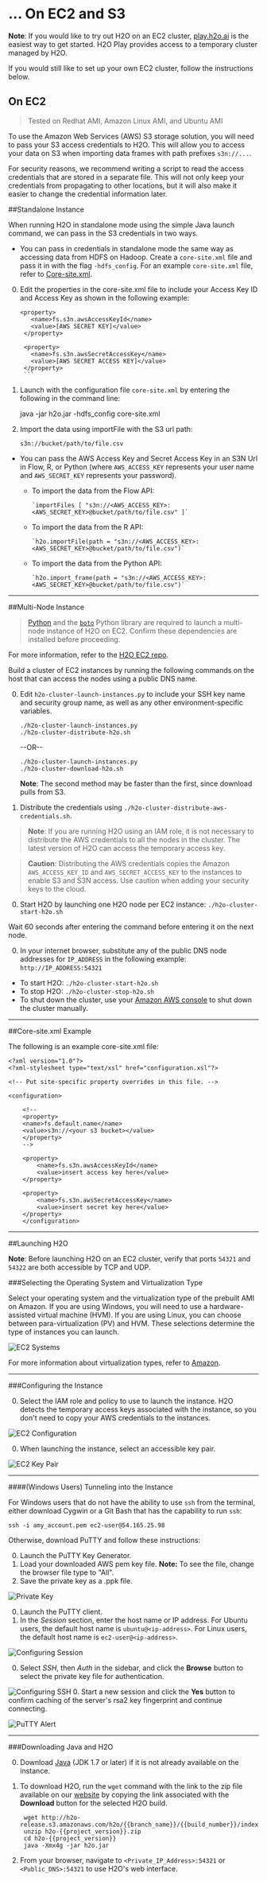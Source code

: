 # ... On EC2 and S3 

**Note**: If you would like to try out H2O on an EC2 cluster, <a href="http://play.h2o.ai/login" target="_blank">play.h2o.ai</a> is the easiest way to get started. H2O Play provides access to a temporary cluster managed by H2O. 

If you would still like to set up your own EC2 cluster, follow the instructions below. 

## On EC2

 >Tested on Redhat AMI, Amazon Linux AMI, and Ubuntu AMI

To use the Amazon Web Services (AWS) S3 storage solution, you will need to pass your S3 access credentials to H2O. This will allow you to access your data on S3 when importing data frames with path prefixes `s3n://...`.

For security reasons, we recommend writing a script to read the access credentials that are stored in a separate file. This will not only keep your credentials from propagating to other locations, but it will also make it easier to change the credential information later. 

##Standalone Instance

When running H2O in standalone mode using the simple Java launch command, we can pass in the S3 credentials in two ways. 

- You can pass in credentials in standalone mode the same way as accessing data from HDFS on Hadoop. Create a `core-site.xml` file and pass it in with the flag `-hdfs_config`. For an example `core-site.xml` file, refer to [Core-site.xml](#Example). 

 0. Edit the properties in the core-site.xml file to include your Access Key ID and Access Key as shown in the following example:
   
	   ```
	   <property>
	      <name>fs.s3n.awsAccessKeyId</name>
	      <value>[AWS SECRET KEY]</value>
	    </property>

	    <property>
	      <name>fs.s3n.awsSecretAccessKey</name>
	      <value>[AWS SECRET ACCESS KEY]</value>
	    </property>
	    ```
  0. Launch with the configuration file `core-site.xml` by entering the following in the command line:

		java -jar h2o.jar -hdfs_config core-site.xml

  0. Import the data using importFile with the S3 url path:

     `s3n://bucket/path/to/file.csv`
 
  
- You can pass the AWS Access Key and Secret Access Key in an S3N Url in Flow, R, or Python (where `AWS_ACCESS_KEY` represents your user name and `AWS_SECRET_KEY` represents your password).
  
  - To import the data from the Flow API:

        `importFiles [ "s3n://<AWS_ACCESS_KEY>:<AWS_SECRET_KEY>@bucket/path/to/file.csv" ]`

  - To import the data from the R API:
  
        `h2o.importFile(path = "s3n://<AWS_ACCESS_KEY>:<AWS_SECRET_KEY>@bucket/path/to/file.csv")`

  - To import the data from the Python API:
  
        `h2o.import_frame(path = "s3n://<AWS_ACCESS_KEY>:<AWS_SECRET_KEY>@bucket/path/to/file.csv")`
  
---
<a name="Multi"></a>
##Multi-Node Instance

>[Python](http://www.amazon.com/Python-and-AWS-Cookbook-ebook/dp/B005ZTO0UW/ref=sr_1_1?ie=UTF8&qid=1379879111&sr=8-1&keywords=python+aws) and the [`boto`](http://boto.readthedocs.org/en/latest/) Python library are required to launch a multi-node instance of H2O on EC2. Confirm these dependencies are installed before proceeding. 

For more information, refer to the [H2O EC2 repo](https://github.com/h2oai/h2o-3/tree/master/ec2). 

Build a cluster of EC2 instances by running the following commands on the host that can access the nodes using a public DNS name. 

0. Edit `h2o-cluster-launch-instances.py` to include your SSH key name and security group name, as well as any other environment-specific variables. 
        
   ```		
   ./h2o-cluster-launch-instances.py
   ./h2o-cluster-distribute-h2o.sh  
   ```		
 
    --OR--
		
   ```		  
   ./h2o-cluster-launch-instances.py
   ./h2o-cluster-download-h2o.sh
   ```		

   **Note**: The second method may be faster than the first, since download pulls from S3. 

0. Distribute the credentials using `./h2o-cluster-distribute-aws-credentials.sh`. 
  >**Note**: If you are running H2O using an IAM role, it is not necessary to distribute the AWS credentials to all the nodes in the cluster. The latest version of H2O can access the temporary access key. 

  >**Caution**: Distributing the AWS credentials copies the Amazon `AWS_ACCESS_KEY_ID` and `AWS_SECRET_ACCESS_KEY` to the instances to enable S3 and S3N access. Use caution when adding your security keys to the cloud. 

0. Start H2O by launching one H2O node per EC2 instance: 
  `./h2o-cluster-start-h2o.sh`
  
  Wait 60 seconds after entering the command before entering it on the next node. 
  
0. In your internet browser, substitute any of the public DNS node addresses for `IP_ADDRESS` in the following example:
  `http://IP_ADDRESS:54321`

  - To start H2O: `./h2o-cluster-start-h2o.sh`
  - To stop H2O: `./h2o-cluster-stop-h2o.sh`
  - To shut down the cluster, use your [Amazon AWS console](http://docs.aws.amazon.com/ElasticMapReduce/latest/DeveloperGuide/UsingEMR_TerminateJobFlow.html) to shut down the cluster manually. 



---


<a name="Example"></a>
##Core-site.xml Example

The following is an example core-site.xml file: 


    <?xml version="1.0"?>
    <?xml-stylesheet type="text/xsl" href="configuration.xsl"?>

    <!-- Put site-specific property overrides in this file. -->

    <configuration>
    
        <!--
        <property>
        <name>fs.default.name</name>
        <value>s3n://<your s3 bucket></value>
        </property>
        -->
    
        <property>
            <name>fs.s3n.awsAccessKeyId</name>
            <value>insert access key here</value>
        </property>
    
        <property>
            <name>fs.s3n.awsSecretAccessKey</name>
            <value>insert secret key here</value>
        </property>
        </configuration> 
    
---

##Launching H2O

**Note**: Before launching H2O on an EC2 cluster, verify that ports `54321` and `54322` are both accessible by TCP and UDP. 

###Selecting the Operating System and Virtualization Type

Select your operating system and the virtualization type of the prebuilt AMI on Amazon. If you are using Windows, you will need to use a hardware-assisted virtual machine (HVM). If you are using Linux, you can choose between para-virtualization (PV) and HVM. These selections determine the type of instances you can launch. 

  ![EC2 Systems](images/ec2_system.png)

For more information about virtualization types, refer to [Amazon](http://docs.aws.amazon.com/AWSEC2/latest/UserGuide/virtualization_types.html).

--- 

###Configuring the Instance

0. Select the IAM role and policy to use to launch the instance. H2O detects the temporary access keys associated with the instance, so you don't need to copy your AWS credentials to the instances. 

  ![EC2 Configuration](images/ec2_config.png)

0. When launching the instance, select an accessible key pair. 

  ![EC2 Key Pair](images/ec2_key_pair.png)

---

####(Windows Users) Tunneling into the Instance

For Windows users that do not have the ability to use `ssh` from the terminal, either download Cygwin or a Git Bash that has the capability to run `ssh`:

`ssh -i amy_account.pem ec2-user@54.165.25.98`

Otherwise, download PuTTY and follow these instructions:

0. Launch the PuTTY Key Generator. 
0. Load your downloaded AWS pem key file. 
   **Note:** To see the file, change the browser file type to "All". 
0. Save the private key as a .ppk file. 

  ![Private Key](images/ec2_putty_key.png)

0. Launch the PuTTY client. 
0. In the *Session* section, enter the host name or IP address. For Ubuntu users, the default host name is `ubuntu@<ip-address>`. For Linux users, the default host name is `ec2-user@<ip-address>`.  

  ![Configuring Session](images/ec2_putty_connect_1.png)

0. Select *SSH*, then *Auth* in the sidebar, and click the **Browse** button to select the private key file for authentication. 

  ![Configuring SSH](images/ec2_putty_connect_2.png)
0. Start a new session and click the **Yes** button to confirm caching of the server's rsa2 key fingerprint and continue connecting. 

  ![PuTTY Alert](images/ec2_putty_alert.png)

---

###Downloading Java and H2O


0. Download [Java](http://www.oracle.com/technetwork/java/javase/downloads/jdk7-downloads-1880260.html
) (JDK 1.7 or later) if it is not already available on the instance. 
0. To download H2O, run the `wget` command with the link to the zip file available on our [website](http://h2o.ai/download/) by copying the link associated with the **Download** button for the selected H2O build. 
	
		wget http://h2o-release.s3.amazonaws.com/h2o/{{branch_name}}/{{build_number}}/index.html
		unzip h2o-{{project_version}}.zip
		cd h2o-{{project_version}}
		java -Xmx4g -jar h2o.jar

0. From your browser, navigate to `<Private_IP_Address>:54321` or `<Public_DNS>:54321` to use H2O's web interface. 



